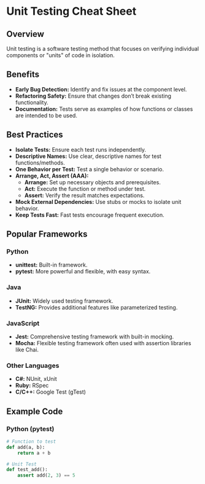 # Unit Testing Cheat Sheet

## Overview
Unit testing is a software testing method that focuses on verifying individual components or "units" of code in isolation.  

## Benefits
- **Early Bug Detection:** Identify and fix issues at the component level.
- **Refactoring Safety:** Ensure that changes don’t break existing functionality.
- **Documentation:** Tests serve as examples of how functions or classes are intended to be used.

## Best Practices
- **Isolate Tests:** Ensure each test runs independently.
- **Descriptive Names:** Use clear, descriptive names for test functions/methods.
- **One Behavior per Test:** Test a single behavior or scenario.
- **Arrange, Act, Assert (AAA):**
  - **Arrange:** Set up necessary objects and prerequisites.
  - **Act:** Execute the function or method under test.
  - **Assert:** Verify the result matches expectations.
- **Mock External Dependencies:** Use stubs or mocks to isolate unit behavior.
- **Keep Tests Fast:** Fast tests encourage frequent execution.

## Popular Frameworks

### Python
- **unittest:** Built-in framework.
- **pytest:** More powerful and flexible, with easy syntax.

### Java
- **JUnit:** Widely used testing framework.
- **TestNG:** Provides additional features like parameterized testing.

### JavaScript
- **Jest:** Comprehensive testing framework with built-in mocking.
- **Mocha:** Flexible testing framework often used with assertion libraries like Chai.

### Other Languages
- **C#:** NUnit, xUnit
- **Ruby:** RSpec
- **C/C++:** Google Test (gTest)

## Example Code

### Python (pytest)
```python
# Function to test
def add(a, b):
    return a + b

# Unit Test
def test_add():
    assert add(2, 3) == 5
